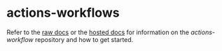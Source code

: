 # actions-workflows

Refer to the [raw docs](./docs/source/OVERVIEW.md) or the [hosted docs](https://pages.github.boozallencsn.com/AutomationLibrary/actions-workflow/index.html) for information on the _actions-workflow_ repository and how to get started.